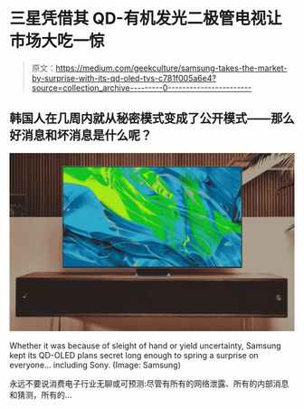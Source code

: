 # 三星凭借其 QD-有机发光二极管电视让市场大吃一惊

> 原文：<https://medium.com/geekculture/samsung-takes-the-market-by-surprise-with-its-qd-oled-tvs-c781f005a6e4?source=collection_archive---------0----------------------->

## 韩国人在几周内就从秘密模式变成了公开模式——那么好消息和坏消息是什么呢？

![](img/959b4e7df31407b6937d86495d199e14.png)

Whether it was because of sleight of hand or yield uncertainty, Samsung kept its QD-OLED plans secret long enough to spring a surprise on everyone… including Sony. (Image: Samsung)

永远不要说消费电子行业无聊或可预测:尽管有所有的网络泄露、所有的内部消息和猜测，所有的…